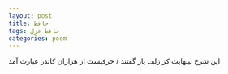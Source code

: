```yaml
---
layout: post
title: حافظ
tags: حافظ غزل
categories: poem
---
```


این شرح بینهایت کز زلف یار گفتند / حرفیست از هزاران کاندر عبارت آمد